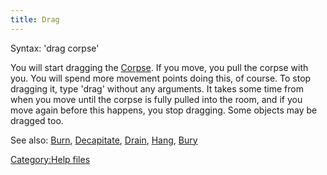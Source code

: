 ```yaml
---
title: Drag
---
```


Syntax: 'drag corpse'

You will start dragging the [Corpse](Corpse "wikilink"). If you move,
you pull the corpse with you. You will spend more movement points doing
this, of course. To stop dragging it, type 'drag' without any arguments.
It takes some time from when you move until the corpse is fully pulled
into the room, and if you move again before this happens, you stop
dragging. Some objects may be dragged too.

See also: [Burn](Burn "wikilink"), [Decapitate](Decapitate "wikilink"),
[Drain](Drain "wikilink"), [Hang](Hang "wikilink"),
[Bury](Bury "wikilink")

[Category:Help files](Category:Help_files "wikilink")